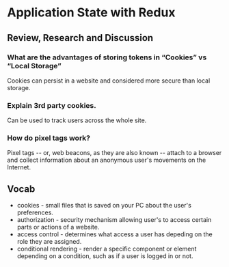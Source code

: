 # Application State with Redux

## Review, Research and Discussion

### What are the advantages of storing tokens in “Cookies” vs “Local Storage”

Cookies can persist in a website and considered more secure than local storage.

### Explain 3rd party cookies.

Can be used to track users across the whole site.

### How do pixel tags work?

Pixel tags -- or, web beacons, as they are also known -- attach to a browser and collect information about an anonymous user's movements on the Internet.

## Vocab

- cookies - small files that is saved on your PC about the user's preferences.
- authorization - security mechanism allowing user's to access certain parts or actions of a website.
- access control - determines what access a user has depeding on the role they are assigned.
- conditional rendering - render a specific component or element depending on a condition, such as if a user is logged in or not.
